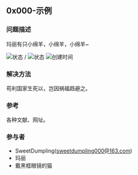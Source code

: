 ## 0x000-示例

### 问题描述

玛丽有只小绵羊，小绵羊，小绵羊~

![状态](https://img.shields.io/badge/状态-已解决-green.svg)
/
![状态](https://img.shields.io/badge/状态-未解决-red.svg)
![创建时间](https://img.shields.io/badge/创建时间-1970.1.1-blue.svg)

### 解决方法

苟利国家生死以，岂因祸福趋避之。

### 参考

各种文献、网址。

### 参与者

- SweetDumpling(<sweetdumpling000@163.com>)
- 玛丽
- 戴黑框眼镜的猫


